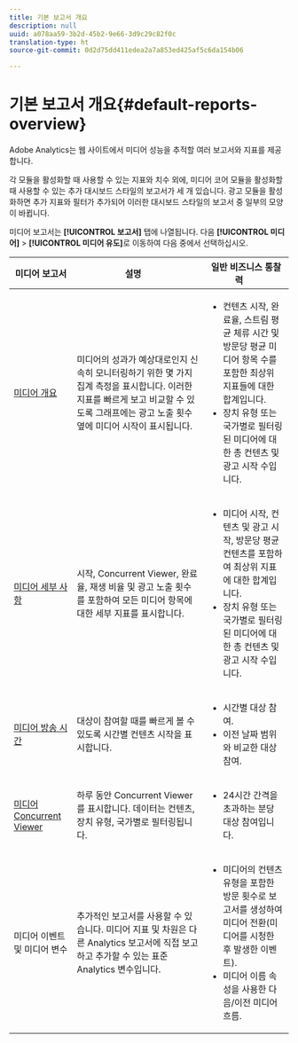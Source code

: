 ```yaml
---
title: 기본 보고서 개요
description: null
uuid: a078aa59-3b2d-45b2-9e66-3d9c29c82f0c
translation-type: ht
source-git-commit: 0d2d75dd411edea2a7a853ed425af5c6da154b06

---
```



# 기본 보고서 개요{#default-reports-overview}

Adobe Analytics는 웹 사이트에서 미디어 성능을 추적할 여러 보고서와 지표를 제공합니다.

각 모듈을 활성화할 때 사용할 수 있는 지표와 치수 외에, 미디어 코어 모듈을 활성화할 때 사용할 수 있는 추가 대시보드 스타일의 보고서가 세 개 있습니다. 광고 모듈을 활성화하면 추가 지표와 필터가 추가되어 이러한 대시보드 스타일의 보고서 중 일부의 모양이 바뀝니다.

미디어 보고서는 **[!UICONTROL 보고서]** 탭에 나열됩니다. 다음 **[!UICONTROL 미디어]** &gt; **[!UICONTROL 미디어 유도]**&#x200B;로 이동하여 다음 중에서 선택하십시오.

| 미디어 보고서 | 설명     | 일반 비즈니스 통찰력       |
| --- | --- | --- |
| [미디어 개요](media-reports-overview.md) | 미디어의 성과가 예상대로인지 신속히 모니터링하기 위한 몇 가지 집계 측정을 표시합니다. 이러한 지표를 빠르게 보고 비교할 수 있도록 그래프에는 광고 노출 횟수 옆에 미디어 시작이 표시됩니다. | <ul> <li>컨텐츠 시작, 완료율, 스트림 평균 체류 시간 및 방문당 평균 미디어 항목 수를 포함한 최상위 지표들에 대한 합계입니다.  </li> <li>장치 유형 또는 국가별로 필터링된 미디어에 대한 총 컨텐츠 및 광고 시작 수입니다.  </li> </ul> |
| [미디어 세부 사항](media-reports-detail.md) | 시작, Concurrent Viewer, 완료율, 재생 비율 및 광고 노출 횟수를 포함하여 모든 미디어 항목에 대한 세부 지표를 표시합니다. | <ul> <li>미디어 시작, 컨텐츠 및 광고 시작, 방문당 평균 컨텐츠를 포함하여 최상위 지표에 대한 합계입니다.  </li> <li>장치 유형 또는 국가별로 필터링된 미디어에 대한 총 컨텐츠 및 광고 시작 수입니다.  </li> </ul> |
| [미디어 방송 시간](media-reports-daypart.md) | 대상이 참여할 때를 빠르게 볼 수 있도록 시간별 컨텐츠 시작을 표시합니다. | <ul> <li>시간별 대상 참여.  </li> <li>이전 날짜 범위와 비교한 대상 참여.  </li> </ul> |
| [미디어 Concurrent Viewer](media-concurrent-viewers.md) | 하루 동안 Concurrent Viewer를 표시합니다. 데이터는 컨텐츠, 장치 유형, 국가별로 필터링됩니다. | <ul> <li>24시간 간격을 초과하는 분당 대상 참여입니다.  </li> </ul> |
| 미디어 이벤트 및 미디어 변수 | 추가적인 보고서를 사용할 수 있습니다. 미디어 지표 및 차원은 다른 Analytics 보고서에 직접 보고하고 추가할 수 있는 표준 Analytics 변수입니다. | <ul> <li>미디어의 컨텐츠 유형을 포함한 방문 횟수로 보고서를 생성하여 미디어 전환(미디어를 시청한 후 발생한 이벤트).  </li> <li>미디어 이름 속성을 사용한 다음/이전 미디어 흐름.  </li> </ul> |
